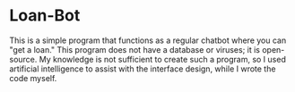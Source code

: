 # Loan-Bot
This is a simple program that functions as a regular chatbot where you can "get a loan." This program does not have a database or viruses; it is open-source. My knowledge is not sufficient to create such a program, so I used artificial intelligence to assist with the interface design, while I wrote the code myself.
